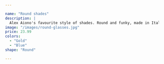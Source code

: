 ```yaml
---

name: "Round shades"
description: |
  Alex Aiono's favourite style of shades. Round and funky, made in Italy.
image: "/images/round-glasses.jpg"
price: 23.99
colors:
  - "Gold"
  - "Blue"
shape: "Round"

---
```

